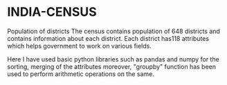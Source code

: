 # INDIA-CENSUS
Population of districts
The census contains population of 648 districts and contains information about each district.
Each district has118 attributes which helps government to work on various fields.

Here I have used basic python libraries such as pandas and numpy for the sorting, merging of the attributes moreover, 
"groupby" function has been used to perform arithmetic operations on the same.
